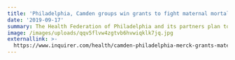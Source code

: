 ```yaml
---
title: 'Philadelphia, Camden groups win grants to fight maternal mortality'
date: '2019-09-17'
summary: The Health Federation of Philadelphia and its partners plan to increase women’s access to childbirth coaches called doulas. Another piece of the plan involves sending new mothers who have cardiovascular disease home with a blood pressure monitor and phone app, called Heart Safe Motherhood, developed at the University of Pennsylvania.
image: /images/uploads/qqv5flvw4zgtvb6hvwiqklk7jq.jpg
externallink: >-
  https://www.inquirer.com/health/camden-philadelphia-merck-grants-maternal-mortality-20190917.html
---
```


